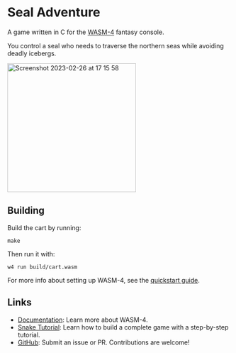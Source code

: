 # Seal Adventure

A game written in C for the [WASM-4](https://wasm4.org) fantasy console.

You control a seal who needs to traverse the northern seas while avoiding deadly icebergs.

<img width="290" alt="Screenshot 2023-02-26 at 17 15 58" src="https://user-images.githubusercontent.com/381895/221422630-0a300ffb-4907-4c02-afd2-d693e385305d.png">

## Building

Build the cart by running:

```shell
make
```

Then run it with:

```shell
w4 run build/cart.wasm
```

For more info about setting up WASM-4, see the [quickstart guide](https://wasm4.org/docs/getting-started/setup?code-lang=c#quickstart).

## Links

- [Documentation](https://wasm4.org/docs): Learn more about WASM-4.
- [Snake Tutorial](https://wasm4.org/docs/tutorials/snake/goal): Learn how to build a complete game
  with a step-by-step tutorial.
- [GitHub](https://github.com/aduros/wasm4): Submit an issue or PR. Contributions are welcome!
